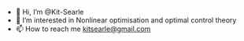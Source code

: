 - 👋 Hi, I’m @Kit-Searle
- 👀 I’m interested in Nonlinear optimisation and optimal control theory
- 📫 How to reach me kitsearle@gmail.com

<!---
Kit-Searle/Kit-Searle is a ✨ special ✨ repository because its `README.md` (this file) appears on your GitHub profile.
You can click the Preview link to take a look at your changes.
--->

